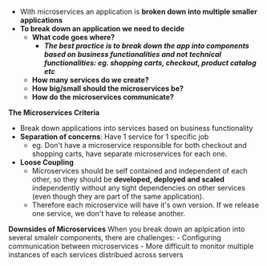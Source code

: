 - With microservices an application is **broken down into multiple smaller applications**
- **To break down an application we need to decide**
	- **What code goes where?** 
		- ***The best practice is to break down the app into components based on business functionalities and not technical functionalities: eg. shopping carts, checkout, product catalog etc***
	- **How many services do we create?** 
	- **How big/small should the microservices be?** 
	- **How do the microservices communicate?** 

**The Microservices Criteria**
- Break down applications into services based on business functionality 
- **Separation of concerns**: Have 1 service for 1 specific job
	- eg. Don't have a microservice responsible for both checkout and shopping carts, have separate microservices for each one. 
- **Loose Coupling**
	- Microservices should be self contained and independent of each other, so they should be **developed, deployed and scaled** independently without any tight dependencies on other services (even though they are part of the same application).
	- Therefore each microservice will have it's own version.  If we release one service, we don't have to release another. 




**Downsides of Microservices**
	When you break down an aplpication into several smalelr components, there are challenges: 
		- Configuring communication between microservices
		- More difficult to monitor multiple instances of each services distribued across servers

